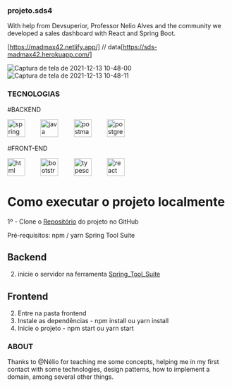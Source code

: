 ### projeto.sds4

With help from Devsuperior, Professor Nelio Alves and the community we developed a sales dashboard with React and Spring Boot.

[https://madmax42.netlify.app/] // data[https://sds-madmax42.herokuapp.com/]

![Captura de tela de 2021-12-13 10-48-00](https://user-images.githubusercontent.com/80357524/145824020-a40e24ed-503f-473c-af12-1f12c2501490.png)
![Captura de tela de 2021-12-13 10-48-11](https://user-images.githubusercontent.com/80357524/145824035-4fd6bb16-39d7-4e1e-a1d3-0ba4cfebbfc1.png)

### TECNOLOGIAS

  #BACKEND
  
<img src="https://spring.io/images/logo-spring-tools-gear-3dbfa4e3714afa9d58885422ec7ac8e5.svg" alt="spring" width="40" height="40" style="max-width:100%;" /> &nbsp; &nbsp; &nbsp; &nbsp;
<img src="https://cdn.icon-icons.com/icons2/2415/PNG/512/java_original_wordmark_logo_icon_146459.png" alt="java" width="40" height="40" style="max-width:100%;" /> &nbsp; &nbsp; &nbsp; &nbsp;
<img src="https://cdn.icon-icons.com/icons2/3053/PNG/512/postman_macos_bigsur_icon_189815.png" alt="postman" width="40" height="40" style="max-width:100%;" /> &nbsp; &nbsp; &nbsp; &nbsp;
<img src="https://cdn.icon-icons.com/icons2/2415/PNG/512/postgresql_plain_wordmark_logo_icon_146390.png" alt="postgresql" width="40" height="40" style="max-width:100%;" /> &nbsp; &nbsp; &nbsp; &nbsp;

 #FRONT-END

<img src="https://cdn.icon-icons.com/icons2/2415/PNG/512/html_original_wordmark_logo_icon_146478.png" alt="html" width="40" height="40" style="max-width:100%;" /> &nbsp; &nbsp; &nbsp; &nbsp;
<img src="https://cdn.icon-icons.com/icons2/2415/PNG/512/bootstrap_plain_logo_icon_146619.png" alt="bootstrap" width="40" height="40" style="max-width:100%;" /> &nbsp; &nbsp; &nbsp; &nbsp;
<img src="https://cdn.icon-icons.com/icons2/2107/PNG/512/file_type_typescript_official_icon_130107.png" alt="typescript" width="40" height="40" style="max-width:100%;" /> &nbsp; &nbsp; &nbsp; &nbsp;
<img src="https://cdn.icon-icons.com/icons2/2415/PNG/512/react_original_wordmark_logo_icon_146375.png" alt="react" width="40" height="40" style="max-width:100%;" /> &nbsp; &nbsp; &nbsp; &nbsp;

# Como executar o projeto localmente

1º - Clone o [Repositório](https://github.com/workmadmax/projeto.sds4) do projeto no GitHub

Pré-requisitos:
npm / yarn
Spring Tool Suite

## Backend

2. inicie o servidor na ferramenta [Spring_Tool_Suite](https://spring.io/tools)

## Frontend

2. Entre na pasta frontend
3. Instale as dependências - npm install ou yarn install
4. Inicie o projeto - npm start ou yarn start

### ABOUT

Thanks to @Nélio for teaching me some concepts, helping me in my first contact with some technologies, design patterns, how to implement a domain, among several other things.
